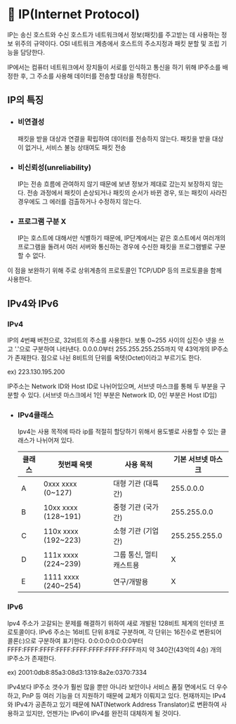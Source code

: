# 📡 IP(Internet Protocol)
<p>IP는 송신 호스트와 수신 호스트가 네트워크에서 정보(패킷)를 주고받는 데 사용하는 정보 위주의 규약이다. OSI 네트워크 계층에서 호스트의 주소지정과 패킷 분할 및 조립 기능을 담당한다.</p>
<p>IP에서는 컴퓨터 네트워크에서 장치들이 서로를 인식하고 통신을 하기 위해 IP주소를 배정한 후, 그 주소를 사용해 데이터를 전송할 대상을 특정한다.</p>

## IP의 특징
- ### 비연결성
    패킷을 받을 대상과 연결을 확립하여 데이터를 전송하지 않는다. 패킷을 받을 대상이 없거나, 서비스 불능 상태여도 패킷 전송

- ### 비신뢰성(unreliability)
    IP는 전송 흐름에 관여하지 않기 때문에 보낸 정보가 제대로 갔는지 보장하지 않는다. 전송 과정에서 패킷이 손상되거나 패킷의 순서가 바뀐 경우, 또는 패킷이 사라진 경우에도 그 에러를 검출하거나 수정하지 않는다.

- ### 프로그램 구분 X
    IP는 호스트에 대해서만 식별하기 때문에, IP단계에서는 같은 호스트에서 여러개의 프로그램을 돌려서 여러 서버와 통신하는 경우에 수신한 패킷을 프로그램별로 구분할 수 없다.

이 점을 보완하기 위해 주로 상위계층의 프로토콜인 <a scr="">TCP/UDP</a> 등의 프로토콜을 함께 사용한다.

## IPv4와 IPv6
### IPv4
<p>IP의 4번째 버전으로, 32비트의 주소를 사용한다. 보통 0~255 사이의 십진수 넷을 쓰고 '.'으로 구분하여 나타낸다. 0.0.0.0부터 255.255.255.255까지 약 43억개의 IP주소가 존재한다. 점으로 나뉜 8비트의 단위를 옥텟(Octet)이라고 부르기도 한다.</p>
<p>ex) 223.130.195.200</p>
<p>IP주소는 Network ID와 Host ID로 나뉘어있으며, 서브넷 마스크를 통해 두 부분을 구분할 수 있다. (서브넷 마스크에서 1인 부분은 Network ID, 0인 부분은 Host ID임)</p>

 - ### IPv4클래스
    Ipv4는 사용 목적에 따라 ip를 적절히 할당하기 위해서 용도별로 사용할 수 있는 클래스가 나뉘어져 있다.
    
    |클래스|첫번째 옥텟|사용 목적|기본 서브넷 마스크|
    |-|-|-|-|
    |A|0xxx xxxx (0~127)|대형 기관 (대륙 간)|255.0.0.0|
    |B|10xx xxxx (128~191)|중형 기관 (국가 간)|255.255.0.0|
    |C|110x xxxx (192~223)|소형 기관 (기업 간)|255.255.255.0|
    |D|111x xxxx (224~239)|그룹 통신, 멀티캐스트용|X|
    |E|1111 xxxx (240~254)|연구/개발용|X|

### IPv6
<p>Ipv4 주소가 고갈되는 문제를 해결하기 위하여 새로 개발된 128비트 체계의 인터넷 프로토콜이다. IPv6 주소는 16비트 단위 8개로 구분하며, 각 단위는 16진수로 변환되어 콜론(:)으로 구분하여 표기한다. 0:0:0:0:0:0:0:0부터 FFFF:FFFF:FFFF:FFFF:FFFF:FFFF:FFFF:FFFF까지 약 340간(43억의 4승) 개의 IP주소가 존재한다.  </p>
<p>ex) 2001:0db8:85a3:08d3:1319:8a2e:0370:7334</p>
<p>IPv4보다 IP주소 갯수가 훨씬 많을 뿐만 아니라 보안이나 서비스 품질 면에서도 더 우수하고, PnP 등 여러 기능을 더 지원하기 때문에 교체가 이뤄지고 있다. 현재까지는 IPv4와 IPv4가 공존하고 있기 때문에 NAT(Network Address Translator)로 변환하여 사용하고 있지만, 언젠가는 IPv6이 IPv4를 완전히 대체하게 될 것이다.</p>
